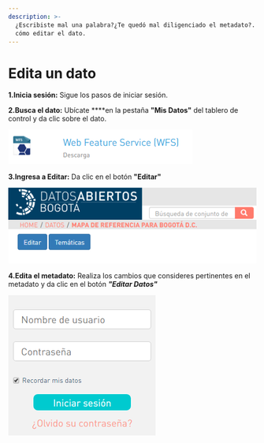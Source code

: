 ```yaml
---
description: >-
  ¿Escribiste mal una palabra?¿Te quedó mal diligenciado el metadato?. Aprende
  cómo editar el dato.
---
```


# Edita un dato

**1.Inicia sesión:** Sigue los pasos de iniciar sesión.

**2.Busca el dato:** Ubícate ****en la pestaña **"Mis Datos"** del tablero de control y da clic sobre el dato.

![](.gitbook/assets/image%20%2840%29.png)

**3.Ingresa a Editar:** Da clic en el botón **"Editar"**

![](.gitbook/assets/image%20%281%29.png)

**4.Edita el metadato:** Realiza los cambios que consideres pertinentes en el metadato y da clic en el botón _**"Editar Datos"**_

![](.gitbook/assets/image%20%2838%29.png)

